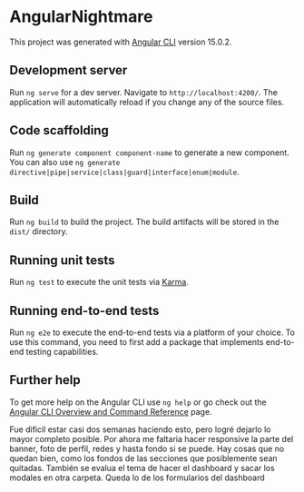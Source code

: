 # AngularNightmare

This project was generated with [Angular CLI](https://github.com/angular/angular-cli) version 15.0.2.

## Development server

Run `ng serve` for a dev server. Navigate to `http://localhost:4200/`. The application will automatically reload if you change any of the source files.

## Code scaffolding

Run `ng generate component component-name` to generate a new component. You can also use `ng generate directive|pipe|service|class|guard|interface|enum|module`.

## Build

Run `ng build` to build the project. The build artifacts will be stored in the `dist/` directory.

## Running unit tests

Run `ng test` to execute the unit tests via [Karma](https://karma-runner.github.io).

## Running end-to-end tests

Run `ng e2e` to execute the end-to-end tests via a platform of your choice. To use this command, you need to first add a package that implements end-to-end testing capabilities.

## Further help

To get more help on the Angular CLI use `ng help` or go check out the [Angular CLI Overview and Command Reference](https://angular.io/cli) page. 




<!-- NOTAS PENDIENTES -->

Fue dificil estar casi dos semanas haciendo esto, pero logré dejarlo lo mayor completo posible. Por ahora me faltaria hacer responsive la parte del banner, foto de perfil, redes y hasta fondo si se puede. 
Hay cosas que no quedan bien, como los fondos de las secciones que posiblemente sean quitadas.
También se evalua el tema de hacer el dashboard y sacar los modales en otra carpeta.
Queda lo de los formularios del dashboard